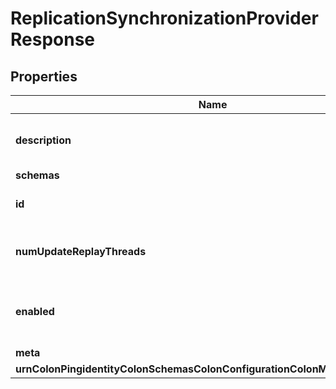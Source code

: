 

# ReplicationSynchronizationProviderResponse


## Properties

| Name | Type | Description | Notes |
|------------ | ------------- | ------------- | -------------|
|**description** | **String** | A description for this Synchronization Provider |  [optional] |
|**schemas** | **List&lt;EnumreplicationSynchronizationProviderSchemaUrn&gt;** |  |  |
|**id** | **String** | Name of the Synchronization Provider |  |
|**numUpdateReplayThreads** | **Integer** | Specifies the number of update replay threads. |  [optional] |
|**enabled** | **Boolean** | Indicates whether the Synchronization Provider is enabled for use. |  |
|**meta** | [**MetaMeta**](MetaMeta.md) |  |  [optional] |
|**urnColonPingidentityColonSchemasColonConfigurationColonMessagesColon20** | [**MetaUrnPingidentitySchemasConfigurationMessages20**](MetaUrnPingidentitySchemasConfigurationMessages20.md) |  |  [optional] |



